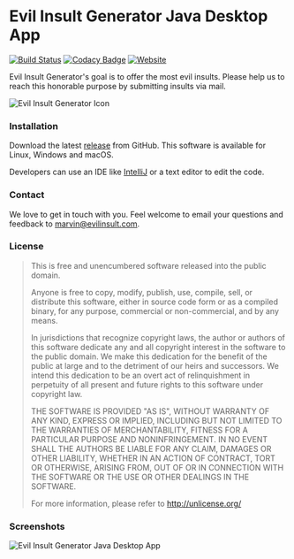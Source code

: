 # Evil Insult Generator Java Desktop App
[![Build Status](https://travis-ci.org/EvilInsultGenerator/desktop.svg?branch=master)](https://travis-ci.org/EvilInsultGenerator/desktop)
[![Codacy Badge](https://api.codacy.com/project/badge/Grade/198ac4f7dc814aaebd7c94d9ca6d8a00)](https://www.codacy.com/app/EvilInsultGenerator/desktop?utm_source=github.com&amp;utm_medium=referral&amp;utm_content=EvilInsultGenerator/desktop&amp;utm_campaign=Badge_Grade)
[![Website](https://img.shields.io/website-up-down-green-red/https/shields.io.svg)](https://evilinsult.com)

Evil Insult Generator's goal is to offer the most evil insults. Please help us to reach this honorable purpose by submitting insults via mail.

![Evil Insult Generator Icon](https://cloud.githubusercontent.com/assets/22981912/19600664/5521d010-97a6-11e6-9f67-fec931b199d7.png)

### Installation

Download the latest [release](https://github.com/EvilInsultGenerator/desktop/releases/latest/) from GitHub. This software is available for Linux, Windows and macOS. 

Developers can use an IDE like [IntelliJ](https://www.jetbrains.com/idea/) or a text editor to edit the code.

### Contact

We love to get in touch with you. Feel welcome to email your questions and feedback to [marvin@evilinsult.com](mailto:marvin@evilinsult.com).

### License
> This is free and unencumbered software released into the public domain.
> 
> Anyone is free to copy, modify, publish, use, compile, sell, or
> distribute this software, either in source code form or as a compiled
> binary, for any purpose, commercial or non-commercial, and by any
> means.
> 
> In jurisdictions that recognize copyright laws, the author or authors
> of this software dedicate any and all copyright interest in the
> software to the public domain. We make this dedication for the benefit
> of the public at large and to the detriment of our heirs and
> successors. We intend this dedication to be an overt act of
> relinquishment in perpetuity of all present and future rights to this
> software under copyright law.
> 
> THE SOFTWARE IS PROVIDED "AS IS", WITHOUT WARRANTY OF ANY KIND,
> EXPRESS OR IMPLIED, INCLUDING BUT NOT LIMITED TO THE WARRANTIES OF
> MERCHANTABILITY, FITNESS FOR A PARTICULAR PURPOSE AND NONINFRINGEMENT.
> IN NO EVENT SHALL THE AUTHORS BE LIABLE FOR ANY CLAIM, DAMAGES OR
> OTHER LIABILITY, WHETHER IN AN ACTION OF CONTRACT, TORT OR OTHERWISE,
> ARISING FROM, OUT OF OR IN CONNECTION WITH THE SOFTWARE OR THE USE OR
> OTHER DEALINGS IN THE SOFTWARE.
> 
> For more information, please refer to <http://unlicense.org/>

### Screenshots

![Evil Insult Generator Java Desktop App](https://cloud.githubusercontent.com/assets/23154819/19838934/65533278-9ed9-11e6-9d73-64597904f8b6.PNG)
